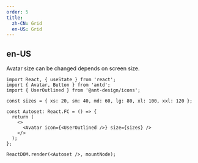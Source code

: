```yaml
---
order: 5
title:
  zh-CN: Grid
  en-US: Grid
---
```


## en-US

Avatar size can be changed depends on screen size.

```tsx
import React, { useState } from 'react';
import { Avatar, Button } from 'antd';
import { UserOutlined } from '@ant-design/icons';

const sizes = { xs: 20, sm: 40, md: 60, lg: 80, xl: 100, xxl: 120 };

const Autoset: React.FC = () => {
  return (
    <>
      <Avatar icon={<UserOutlined />} size={sizes} />
    </>
  );
};

ReactDOM.render(<Autoset />, mountNode);
```
